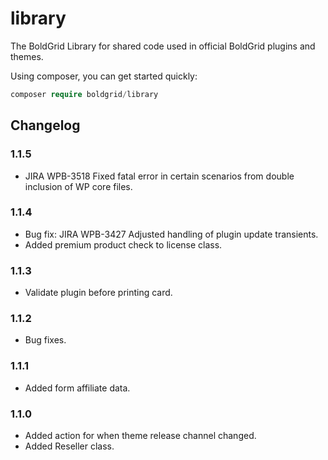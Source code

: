 # library

The BoldGrid Library for shared code used in official BoldGrid plugins and themes.

Using composer, you can get started quickly:

```php
composer require boldgrid/library

```

## Changelog ##

### 1.1.5 ###
* JIRA WPB-3518 Fixed fatal error in certain scenarios from double inclusion of WP core files.

### 1.1.4 ###
* Bug fix: JIRA WPB-3427	Adjusted handling of plugin update transients.
* Added premium product check to license class.

### 1.1.3 ###
* Validate plugin before printing card.

### 1.1.2 ###
* Bug fixes.

### 1.1.1 ###
* Added form affiliate data.

### 1.1.0 ###
* Added action for when theme release channel changed.
* Added Reseller class.
